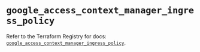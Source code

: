 # `google_access_context_manager_ingress_policy`

Refer to the Terraform Registry for docs: [`google_access_context_manager_ingress_policy`](https://registry.terraform.io/providers/hashicorp/google-beta/6.34.1/docs/resources/google_access_context_manager_ingress_policy).
